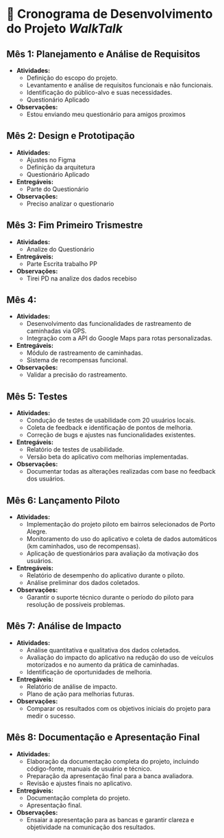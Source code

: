 # 📅 Cronograma de Desenvolvimento do Projeto *WalkTalk*

## Mês 1: Planejamento e Análise de Requisitos
- **Atividades:**
  - Definição do escopo do projeto.
  - Levantamento e análise de requisitos funcionais e não funcionais.
  - Identificação do público-alvo e suas necessidades.
  - Questionário Aplicado
- **Observações:**
  - Estou enviando meu questionário para amigos proximos 

## Mês 2: Design e Prototipação
- **Atividades:**
  - Ajustes no Figma
  - Definição da arquitetura
  - Questionário Aplicado 
- **Entregáveis:**
  - Parte do Questionário
- **Observações:**
  - Preciso analizar o questionario

## Mês 3: Fim Primeiro Trismestre
- **Atividades:**
  - Analize do Questionário
- **Entregáveis:**
  - Parte Escrita trabalho PP
- **Observações:**
  - Tirei PD na analize dos dados recebiso

## Mês 4: 
- **Atividades:**
  - Desenvolvimento das funcionalidades de rastreamento de caminhadas via GPS.
  - Integração com a API do Google Maps para rotas personalizadas.
- **Entregáveis:**
  - Módulo de rastreamento de caminhadas.
  - Sistema de recompensas funcional.
- **Observações:**
  - Validar a precisão do rastreamento.

## Mês 5: Testes 
- **Atividades:**
  - Condução de testes de usabilidade com 20 usuários locais.
  - Coleta de feedback e identificação de pontos de melhoria.
  - Correção de bugs e ajustes nas funcionalidades existentes.
- **Entregáveis:**
  - Relatório de testes de usabilidade.
  - Versão beta do aplicativo com melhorias implementadas.
- **Observações:**
  - Documentar todas as alterações realizadas com base no feedback dos usuários.

## Mês 6: Lançamento Piloto
- **Atividades:**
  - Implementação do projeto piloto em bairros selecionados de Porto Alegre.
  - Monitoramento do uso do aplicativo e coleta de dados automáticos (km caminhados, uso de recompensas).
  - Aplicação de questionários para avaliação da motivação dos usuários.
- **Entregáveis:**
  - Relatório de desempenho do aplicativo durante o piloto.
  - Análise preliminar dos dados coletados.
- **Observações:**
  - Garantir o suporte técnico durante o período do piloto para resolução de possíveis problemas.

## Mês 7: Análise de Impacto
- **Atividades:**
  - Análise quantitativa e qualitativa dos dados coletados.
  - Avaliação do impacto do aplicativo na redução do uso de veículos motorizados e no aumento da prática de caminhadas.
  - Identificação de oportunidades de melhoria.
- **Entregáveis:**
  - Relatório de análise de impacto.
  - Plano de ação para melhorias futuras.
- **Observações:**
  - Comparar os resultados com os objetivos iniciais do projeto para medir o sucesso.

## Mês 8: Documentação e Apresentação Final
- **Atividades:**
  - Elaboração da documentação completa do projeto, incluindo código-fonte, manuais de usuário e técnico.
  - Preparação da apresentação final para a banca avaliadora.
  - Revisão e ajustes finais no aplicativo.
- **Entregáveis:**
  - Documentação completa do projeto.
  - Apresentação final.
- **Observações:**
  - Ensaiar a apresentação para as bancas e garantir clareza e objetividade na comunicação dos resultados.
